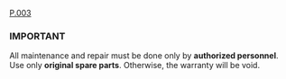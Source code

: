 [P.003](../pict/P.003.svg)

### IMPORTANT

All maintenance and repair must be done only by **authorized personnel**. Use only **original spare parts**. Otherwise, the warranty will be void.